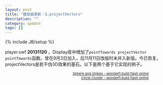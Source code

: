 ```yaml
---
layout: post
title: "播放器更新：$.projectVectors"
description: ""
category: update
tags: []
---
```

{% include JB/setup %}

player.swf **20131120** 。Display库中增加了`pointTowards projectVector pointTowards`函数。曾在9月3日加入，后11月11日改版时未并入新版。今已恢复。projectVectors是若干伪3D效果的基石。以下是两个基于它实现的例子。

<!-- break -->

<script type="text/javascript" src="http://wonderfl.net/blogparts/oZIz/js"> </script>

<p class="ttlBpWonderfl" style="width: 465px; margin: 0; text-align: right; font-size: 11px;"><a href="http://wonderfl.net/c/oZIz" title="Sphere and stripes">Sphere and stripes - wonderfl build flash online</a></p>

<script type="text/javascript" src="http://wonderfl.net/blogparts/t8Nn/js"> </script>

<p class="ttlBpWonderfl" style="width: 465px; margin: 0; text-align: right; font-size: 11px;"><a href="http://wonderfl.net/c/t8Nn" title="Circle Cluster">Circle Cluster - wonderfl build flash online</a></p>
